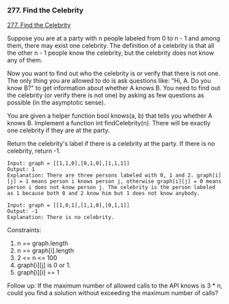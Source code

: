 ### 277. Find the Celebrity
[277. Find the Celebrity](https://leetcode.com/problems/find-the-celebrity/)

Suppose you are at a party with n people labeled from 0 to n - 1 and among them, there may exist one celebrity. The definition of a celebrity is that all the other n - 1 people know the celebrity, but the celebrity does not know any of them.

Now you want to find out who the celebrity is or verify that there is not one. The only thing you are allowed to do is ask questions like: "Hi, A. Do you know B?" to get information about whether A knows B. You need to find out the celebrity (or verify there is not one) by asking as few questions as possible (in the asymptotic sense).

You are given a helper function bool knows(a, b) that tells you whether A knows B. Implement a function int findCelebrity(n). There will be exactly one celebrity if they are at the party.

Return the celebrity's label if there is a celebrity at the party. If there is no celebrity, return -1.

```
Input: graph = [[1,1,0],[0,1,0],[1,1,1]]
Output: 1
Explanation: There are three persons labeled with 0, 1 and 2. graph[i][j] = 1 means person i knows person j, otherwise graph[i][j] = 0 means person i does not know person j. The celebrity is the person labeled as 1 because both 0 and 2 know him but 1 does not know anybody.
```

```
Input: graph = [[1,0,1],[1,1,0],[0,1,1]]
Output: -1
Explanation: There is no celebrity.
```


Constraints:

1. n == graph.length
2. n == graph[i].length
3. 2 <= n <= 100
4. graph[i][j] is 0 or 1.
5. graph[i][i] == 1

Follow up: If the maximum number of allowed calls to the API knows is 3 * n, could you find a solution without exceeding the maximum number of calls?
